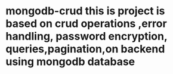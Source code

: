 # mongodb-crud this is project is based on crud operations ,error handling, password encryption, queries,pagination,on backend using mongodb database
